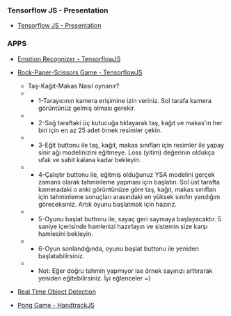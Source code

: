 ### Tensorflow JS - Presentation

* [Tensorflow JS - Presentation](https://yavuzkomecoglu.github.io/apps/izmir2019_tfjs.pdf)


### APPS
* [Emotion Recognizer - TensorflowJS](https://yavuzkomecoglu.github.io/apps/emotion-recognizer-tfjs/)
* [Rock-Paper-Scissors Game - TensorflowJS](https://yavuzkomecoglu.github.io/apps/rock-paper-scissors-tfjs/index.html)
  * Taş-Kağıt-Makas Nasıl oynanır?
  * * 1-Tarayıcının kamera erişimine izin veriniz. Sol tarafa kamera görüntünüz gelmiş olması gerekir.
  * * 2-Sağ taraftaki üç kutucuğa tıklayarak taş, kağıt ve makas'ın her biri için en az 25 adet örnek resimler çekin.
  * * 3-Eğit buttonu ile taş, kağıt, makas sınıfları için resimler ile yapay sinir ağı modelinizini eğitmeye. Loss  (yitim) değerinin oldukça ufak ve sabit kalana kadar bekleyin.
  * * 4-Çalıştır buttonu ile, eğitmiş olduğunuz YSA modelini gerçek zamanlı olarak tahminleme yapması için başlatın. Sol üst tarafta kameradaki o anki görüntünüze göre  taş, kağıt, makas sınıfları için tahminleme sonuçları arasındaki en yüksek sınıfın yandığını göreceksiniz. Artık oyunu başlatmak için hazırız.
  * * 5-Oyunu başlat buttonu ile, sayaç geri saymaya başlayacaktır. 5 saniye içerisinde hamlenizi hazırlayın ve sistemin size karşı hamlesini bekleyin.
  * * 6-Oyun sonlandığında, oyunu başlat buttonu ile yeniden başlatabilirsiniz. 
  * * Not: Eğer doğru tahmin yapmıyor ise örnek sayınızı arttırarak yeniden eğitebilirsiniz. İyi eğlenceler =)

* [Real Time Object Detection](https://yavuzkomecoglu.github.io/apps/realtime_object_detection_tfjs/index.html)
  
* [Pong Game - HandtrackJS](https://yavuzkomecoglu.github.io/apps/handtrackjs-pong-game/)


